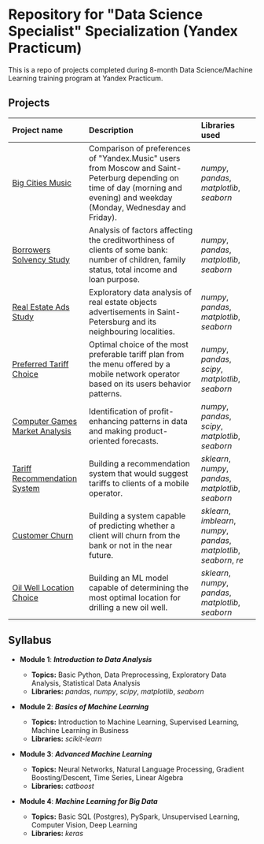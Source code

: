 # Repository for "Data Science Specialist" Specialization (Yandex Practicum)

This is a repo of projects completed during 8-month Data Science/Machine Learning training program at Yandex Practicum. 

## Projects

| Project name | Description | Libraries used | 
| :---------------------- | :---------------------- | :---------------------- |
| [Big Cities Music](big_cities_music) | Comparison of preferences of "Yandex.Music" users from Moscow and Saint-Peterburg depending on time of day (morning and evening) and weekday (Monday, Wednesday and Friday).| *numpy*, *pandas*, *matplotlib*, *seaborn*|
| [Borrowers Solvency Study](solvency_analysis) | Analysis of factors affecting the creditworthiness of clients of some bank: number of children, family status, total income and loan purpose.| *numpy*, *pandas*, *matplotlib*, *seaborn*|
| [Real Estate Ads Study](real_estate_eda) | Exploratory data analysis of real estate objects advertisements in Saint-Petersburg and its neighbouring localities.| *numpy*, *pandas*, *matplotlib*, *seaborn*|
| [Preferred Tariff Choice](optimal_tariff) | Optimal choice of the most preferable tariff plan from the menu offered by a mobile network operator based on its users behavior patterns.| *numpy*, *pandas*, *scipy*, *matplotlib*, *seaborn*|
| [Computer Games Market Analysis](computer_games_analysis) | Identification of profit-enhancing patterns in data and making product-oriented forecasts.| *numpy*, *pandas*, *scipy*, *matplotlib*, *seaborn*|
| [Tariff Recommendation System](recomm_system) | Building a recommendation system that would suggest tariffs to clients of a mobile operator.| *sklearn*, *numpy*, *pandas*, *matplotlib*, *seaborn*|
| [Customer Churn](churn_prediction) | Building a system capable of predicting whether a client will churn from the bank or not in the near future.| *sklearn*, *imblearn*, *numpy*, *pandas*, *matplotlib*, *seaborn*, *re*|
| [Oil Well Location Choice](location_choice) | Building an ML model capable of determining the most optimal location for drilling a new oil well.| *sklearn*, *numpy*, *pandas*, *matplotlib*, *seaborn*|

## Syllabus

- **Module 1**: ***Introduction to Data Analysis***

  - **Topics:** Basic Python, Data Preprocessing, Exploratory Data Analysis, Statistical Data Analysis
  - **Libraries:** *pandas*, *numpy*, *scipy*, *matplotlib*, *seaborn*

- **Module 2**: ***Basics of Machine Learning***

  - **Topics:** Introduction to Machine Learning, Supervised Learning, Machine Learning in Business
  - **Libraries:** *scikit-learn*

- **Module 3**: ***Advanced Machine Learning***
  - **Topics:** Neural Networks, Natural Language Processing, Gradient Boosting/Descent, Time Series, Linear Algebra
  - **Libraries:** *catboost* 

- **Module 4**: ***Machine Learning for Big Data***
  - **Topics:** Basic SQL (Postgres), PySpark, Unsupervised Learning, Computer Vision, Deep Learning
  -  **Libraries:** *keras*

